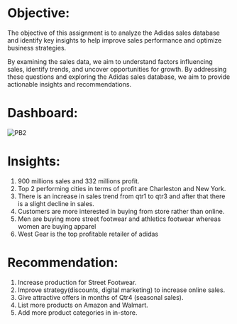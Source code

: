 # Objective:
The objective of this assignment is to analyze the Adidas sales database and identify key insights to help improve sales performance and optimize business strategies. 

By examining the sales data, we aim to understand factors influencing sales, identify trends, and uncover opportunities for growth. By addressing these questions and exploring the Adidas sales database, we aim to provide actionable insights and recommendations.

# Dashboard:
![PB2](https://github.com/sadafchandnisidd/Adidas-Sales-Dashboard/assets/121816441/d05cffd2-243f-4d6c-9337-fa25a1cd5e59) 

# Insights: 
  1. 900 millions sales and 332 millions profit.
  2. Top 2 performing cities in terms of profit are Charleston and New York.
  3. There is an increase in sales trend from qtr1 to qtr3 and after that there is a slight decline in sales.
  4. Customers are more interested in buying from store rather than online.
  5. Men are buying more street footwear and athletics footwear whereas women are buying apparel
  6. West Gear is the top profitable retailer of adidas

# Recommendation: 
   1. Increase production for Street Footwear.
   2. Improve strategy(discounts, digital marketing) to increase online sales.
   3. Give attractive offers in months of Qtr4 (seasonal sales).
   4. List more products on Amazon and Walmart.
   5. Add more product categories in in-store.

   
   
